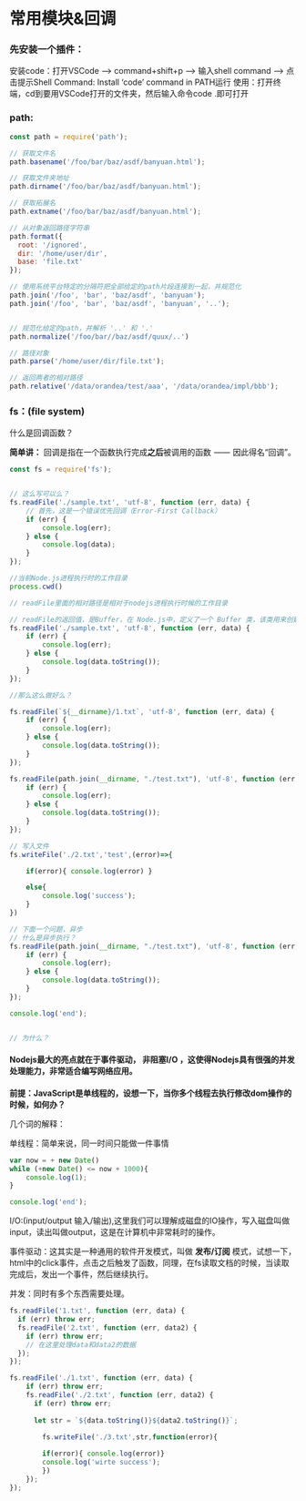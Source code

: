 # 常用模块&回调

### 先安装一个插件：

安装code：打开VSCode –> command+shift+p –> 输入shell command –> 点击提示Shell Command: Install ‘code’ command in PATH运行 使用：打开终端，cd到要用VSCode打开的文件夹，然后输入命令code .即可打开

### path:

```js
const path = require('path');

// 获取文件名
path.basename('/foo/bar/baz/asdf/banyuan.html');

// 获取文件夹地址
path.dirname('/foo/bar/baz/asdf/banyuan.html');

// 获取拓展名
path.extname('/foo/bar/baz/asdf/banyuan.html');

// 从对象返回路径字符串
path.format({
  root: '/ignored',
  dir: '/home/user/dir',
  base: 'file.txt'
});

// 使用系统平台特定的分隔符把全部给定的path片段连接到一起，并规范化
path.join('/foo', 'bar', 'baz/asdf', 'banyuan');
path.join('/foo', 'bar', 'baz/asdf', 'banyuan', '..');


// 规范化给定的path，并解析 '..' 和 '.'
path.normalize('/foo/bar//baz/asdf/quux/..')

// 路径对象
path.parse('/home/user/dir/file.txt');

// 返回两者的相对路径
path.relative('/data/orandea/test/aaa', '/data/orandea/impl/bbb');
```



### fs：(file system)

什么是回调函数？

**简单讲：** 回调是指在一个函数执行完成**之后**被调用的函数  ——  因此得名“回调”。



```js
const fs = require('fs');


// 这么写可以么？
fs.readFile('./sample.txt', 'utf-8', function (err, data) {	
  	// 首先，这是一个错误优先回调（Error-First Callback）
    if (err) {
        console.log(err);
    } else {
        console.log(data);
    }
});

//当前Node.js进程执行时的工作目录
process.cwd()

// readFile里面的相对路径是相对于nodejs进程执行时候的工作目录

// readFile的返回值，是Buffer，在 Node.js中，定义了一个 Buffer 类，该类用来创建一个专门存放二进制数据的缓存区。我们可以使用toString()方法，获取真实的值。
fs.readFile('./sample.txt', 'utf-8', function (err, data) {
    if (err) {
        console.log(err);
    } else {
        console.log(data.toString());
    }
});

//那么这么做好么？

fs.readFile(`${__dirname}/1.txt`, 'utf-8', function (err, data) {
    if (err) {
        console.log(err);
    } else {
        console.log(data.toString());
    }
});

fs.readFile(path.join(__dirname, "./test.txt"), 'utf-8', function (err, data) {
    if (err) {
        console.log(err);
    } else {
        console.log(data.toString());
    }
});

// 写入文件
fs.writeFile('./2.txt','test',(error)=>{

    if(error){ console.log(error) }

    else{
        console.log('success');
    }
})

// 下面一个问题，异步
// 什么是异步执行？
fs.readFile(path.join(__dirname, "./test.txt"), 'utf-8', function (err, data) {
    if (err) {
        console.log(err);
    } else {
        console.log(data.toString());
    }
});

console.log('end');


// 为什么？
```



#### Nodejs最大的亮点就在于事件驱动， 非阻塞I/O ，这使得Nodejs具有很强的并发处理能力，非常适合编写网络应用。

**前提：JavaScript是单线程的，设想一下，当你多个线程去执行修改dom操作的时候，如何办？**

几个词的解释：

单线程：简单来说，同一时间只能做一件事情

```js
var now = + new Date()
while (+new Date() <= now + 1000){
    console.log(1);
}

console.log('end');
```

I/O:(input/output  输入/输出),这里我们可以理解成磁盘的IO操作，写入磁盘叫做input，读出叫做output，这是在计算机中非常耗时的操作。

事件驱动：这其实是一种通用的软件开发模式，叫做 **发布/订阅** 模式，试想一下，html中的click事件，点击之后触发了函数，同理，在fs读取文档的时候，当读取完成后，发出一个事件，然后继续执行。

并发：同时有多个东西需要处理。

```js
fs.readFile('1.txt', function (err, data) {
  if (err) throw err;
  fs.readFile('2.txt', function (err, data2) {
    if (err) throw err;
    // 在这里处理data和data2的数据
  });
});
```

```js
fs.readFile('./1.txt', function (err, data) {
    if (err) throw err;
    fs.readFile('./2.txt', function (err, data2) {
      if (err) throw err;
      
      let str = `${data.toString()}${data2.toString()}`;
      
        fs.writeFile('./3.txt',str,function(error){

        if(error){ console.log(error)}
        console.log('wirte success');
        })
    });
});
```

